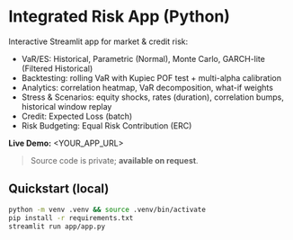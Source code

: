 # Integrated Risk App (Python)

Interactive Streamlit app for market & credit risk:
- VaR/ES: Historical, Parametric (Normal), Monte Carlo, GARCH-lite (Filtered Historical)
- Backtesting: rolling VaR with Kupiec POF test + multi-alpha calibration
- Analytics: correlation heatmap, VaR decomposition, what-if weights
- Stress & Scenarios: equity shocks, rates (duration), correlation bumps, historical window replay
- Credit: Expected Loss (batch)
- Risk Budgeting: Equal Risk Contribution (ERC)

**Live Demo:** <YOUR_APP_URL>

> Source code is private; **available on request**.

## Quickstart (local)
```bash
python -m venv .venv && source .venv/bin/activate
pip install -r requirements.txt
streamlit run app/app.py
        